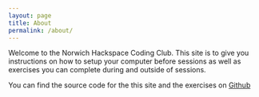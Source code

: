 ```yaml
---
layout: page
title: About
permalink: /about/
---
```


Welcome to the Norwich Hackspace Coding Club. This site is to give you instructions on how to setup your computer before sessions as well as exercises you can complete during and outside of sessions.

You can find the source code for the this site and the exercises on [Github](https://github.com/norwich-hackspace-codingclub/minecraft-setup)